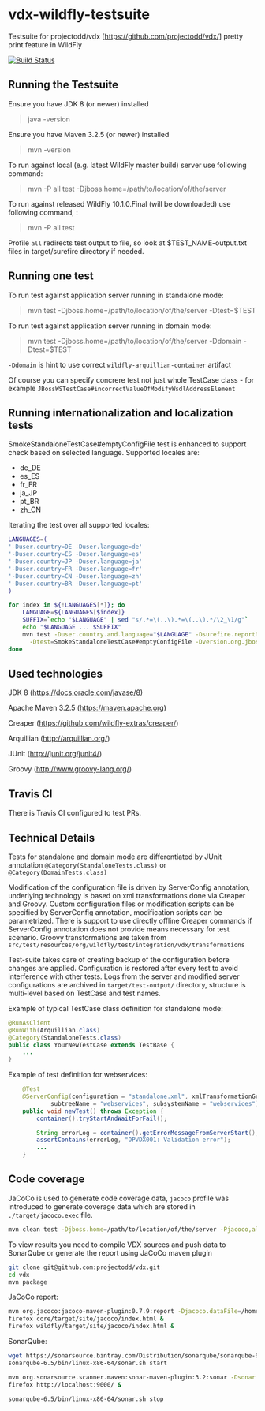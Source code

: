 # vdx-wildfly-testsuite
Testsuite for projectodd/vdx [https://github.com/projectodd/vdx/] pretty print feature in WildFly

[![Build Status](https://travis-ci.org/jboss-eap-qe/vdx-wildfly-testsuite.svg?branch=master)](https://travis-ci.org/jboss-eap-qe/vdx-wildfly-testsuite)

Running the Testsuite
-------------------

Ensure you have JDK 8 (or newer) installed

> java -version

Ensure you have Maven 3.2.5 (or newer) installed

> mvn -version

To run against local (e.g. latest WildFly master build) server use following command:

> mvn -P all test -Djboss.home=/path/to/location/of/the/server

To run against released WildFly 10.1.0.Final (will be downloaded) use following command, :

> mvn -P all test

Profile `all` redirects test output to file, so look at $TEST_NAME-output.txt files in target/surefire directory if needed.


Running one test
-------------------

To run test against application server running in standalone mode:

> mvn test -Djboss.home=/path/to/location/of/the/server -Dtest=$TEST

To run test against application server running in domain mode:

> mvn test -Djboss.home=/path/to/location/of/the/server -Ddomain -Dtest=$TEST

`-Ddomain` is hint to use correct `wildfly-arquillian-container` artifact

Of course you can specify concrere test not just whole TestCase class - for example `JBossWSTestCase#incorrectValueOfModifyWsdlAddressElement`


Running internationalization and localization tests
-------------------

SmokeStandaloneTestCase#emptyConfigFile test is enhanced to support check based on selected language.
Supported locales are:
 * de_DE
 * es_ES
 * fr_FR
 * ja_JP
 * pt_BR
 * zh_CN

Iterating the test over all supported locales:
```bash
LANGUAGES=(
'-Duser.country=DE -Duser.language=de'
'-Duser.country=ES -Duser.language=es'
'-Duser.country=JP -Duser.language=ja'
'-Duser.country=FR -Duser.language=fr'
'-Duser.country=CN -Duser.language=zh'
'-Duser.country=BR -Duser.language=pt'
)

for index in ${!LANGUAGES[*]}; do
    LANGUAGE=${LANGUAGES[$index]}
    SUFFIX=`echo "$LANGUAGE" | sed "s/.*=\(..\).*=\(..\).*/\2_\1/g"`
    echo "$LANGUAGE ... $SUFFIX"
    mvn test -Duser.country.and.language="$LANGUAGE" -Dsurefire.reportNameSuffix="$SUFFIX" \
      -Dtest=SmokeStandaloneTestCase#emptyConfigFile -Dversion.org.jboss.wildfly.dist=11.0.0.CR1
done
```

Used technologies
-----------------

JDK 8 (https://docs.oracle.com/javase/8)
 
Apache Maven 3.2.5 (https://maven.apache.org)

Creaper (https://github.com/wildfly-extras/creaper/)

Arquillian (http://arquillian.org/)

JUnit (http://junit.org/junit4/)

Groovy (http://www.groovy-lang.org/)


Travis CI
---------

There is Travis CI configured to test PRs. 


Technical Details 
-----------------
Tests for standalone and domain mode are differentiated by JUnit annotation `@Category(StandaloneTests.class)` or `@Category(DomainTests.class)`

Modification of the configuration file is driven by ServerConfig annotation, underlying technology is based on xml transformations done via Creaper and Groovy.
Custom configuration files or modification scripts can be specified by ServerConfig annotation, modification scripts can be parametrized.
There is support to use directly offline Creaper commands if ServerConfig annotation does not provide means necessary for test scenario.
Groovy transformations are taken from `src/test/resources/org/wildfly/test/integration/vdx/transformations`


Test-suite takes care of creating backup of the configuration before changes are applied. Configuration is restored after every test to avoid interference with other tests.
Logs from the server and modified server configurations are archived in `target/test-output/` directory, structure is multi-level based on TestCase and test names.

Example of typical TestCase class definition for standalone mode:
```java
@RunAsClient
@RunWith(Arquillian.class)
@Category(StandaloneTests.class)
public class YourNewTestCase extends TestBase {
    ...
}
```

Example of test definition for webservices:
```java
    @Test
    @ServerConfig(configuration = "standalone.xml", xmlTransformationGroovy = "webservices/AddIncorrectlyNamedModifyWsdlAddressElement.groovy",
            subtreeName = "webservices", subsystemName = "webservices")
    public void newTest() throws Exception {
        container().tryStartAndWaitForFail();

        String errorLog = container().getErrorMessageFromServerStart();
        assertContains(errorLog, "OPVDX001: Validation error");
        ...
    }
```

Code coverage
-----------------
JaCoCo is used to generate code coverage data, `jacoco` profile was introduced to generate coverage data which are stored in `./target/jacoco.exec` file.

```bash
mvn clean test -Djboss.home=/path/to/location/of/the/server -Pjacoco,all
```

To view results you need to compile VDX sources and push data to SonarQube or generate the report using JaCoCo maven plugin
```bash
git clone git@github.com:projectodd/vdx.git
cd vdx
mvn package
```

JaCoCo report:
```bash
mvn org.jacoco:jacoco-maven-plugin:0.7.9:report -Djacoco.dataFile=/home/rsvoboda/git/vdx-wildfly-testsuite/target/jacoco.exec
firefox core/target/site/jacoco/index.html &
firefox wildfly/target/site/jacoco/index.html &
```

SonarQube:
```bash
wget https://sonarsource.bintray.com/Distribution/sonarqube/sonarqube-6.5.zip && unzip -q sonarqube-6.5.zip
sonarqube-6.5/bin/linux-x86-64/sonar.sh start

mvn org.sonarsource.scanner.maven:sonar-maven-plugin:3.2:sonar -Dsonar.jacoco.reportPaths=/home/rsvoboda/git/vdx-wildfly-testsuite/target/jacoco.exec
firefox http://localhost:9000/ &

sonarqube-6.5/bin/linux-x86-64/sonar.sh stop
```